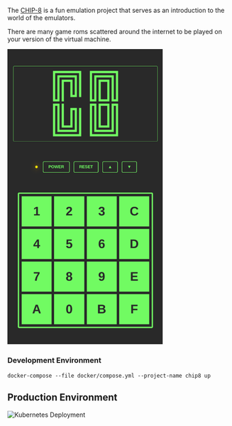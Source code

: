 The [CHIP-8](https://en.wikipedia.org/wiki/CHIP-8) is a fun emulation project that serves as an introduction to the world of the emulators.

There are many game roms scattered around the internet to be played on your version of the virtual machine.

[<img src="public/screenshot.png" width="350"/>](public/screenshot.png)

### Development Environment

```shell
docker-compose --file docker/compose.yml --project-name chip8 up
```

## Production Environment

![Kubernetes Deployment](https://github.com/joaorodriguesjr/chip8/actions/workflows/deployment.yml/badge.svg)
